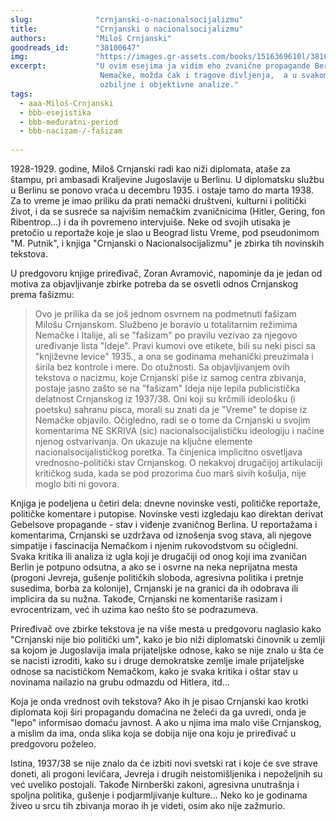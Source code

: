 ```yaml
---
slug:              "crnjanski-o-nacionalsocijalizmu"
title:             "Crnjanski o nacionalsocijalizmu"
authors:           "Miloš Crnjanski"
goodreads_id:      "38100647"
img:               "https://images.gr-assets.com/books/1516369610l/38100647.jpg"
excerpt:           "U ovim esejima ja vidim eho zvanične propagande Berlina, oprezni respekt nacionalsocijalističke 
                    Nemačke, možda čak i tragove divljenja,  a u svakom slučaju odsustvo bilo kakve kritike, osude ili 
                    ozbiljne i objektivne analize."
tags:
  - aaa-Miloš-Crnjanski
  - bbb-esejistika
  - bbb-međuratni-period
  - bbb-nacizam-/-fašizam
  
---
```


1928-1929. godine, Miloš Crnjanski radi kao niži diplomata, ataše za štampu, pri ambasadi Kraljevine Jugoslavije u 
Berlinu. U diplomatsku službu u Berlinu se ponovo vraća u decembru 1935. i ostaje tamo do marta 1938. Za to vreme je 
imao priliku da prati nemački društveni, kulturni i politički život, i da se susreće sa najvišim nemačkim zvaničnicima 
(Hitler, Gering, fon Ribentrop...) i da ih povremeno intervjuiše. Neke od svojih utisaka je pretočio u reportaže koje 
je slao u Beograd listu Vreme, pod pseudonimom "M. Putnik", i knjiga "Crnjanski o Nacionalsocijalizmu" je zbirka tih 
novinskih tekstova.

U predgovoru knjige priređivač, Zoran Avramović, napominje da je jedan od motiva za objavljivanje zbirke potreba da se 
osvetli odnos Crnjanskog prema fašizmu:

<blockquote>
Ovo je prilika da se još jednom osvrnem na podmetnuti fašizam Milošu Crnjanskom. Službeno je boravio u totalitarnim 
režimima Nemačke i Italije, ali se "fašizam" po pravilu vezivao za njegovo uređivanje lista "Ideje". Pravi kumovi ove 
etikete, bili su neki pisci sa "književne levice" 1935., a ona se godinama mehanički preuzimala i širila bez kontrole 
i mere. Do otužnosti. Sa objavljivanjem ovih tekstova o nacizmu, koje Crnjanski piše iz samog centra zbivanja, postaje 
jasno zašto se na "fašizam" Ideja nije lepila publicistička delatnost Crnjanskog iz 1937/38. Oni koji su krčmili 
ideološku (i poetsku) sahranu pisca, morali su znati da je "Vreme" te dopise iz Nemačke objavilo. Očigledno, radi se o 
tome da Crnjanski u svojim komentarima NE SKRIVA (sic) nacionalsocijalističku ideologiju i načine njenog ostvarivanja. 
On ukazuje na ključne elemente nacionalsocijalističkog poretka. Ta činjenica implicitno osvetljava vrednosno-politički 
stav Crnjanskog. O nekakvoj drugačijoj artikulaciji kritičkog suda, kada se pod prozorima čuo marš sivih košulja, nije 
moglo biti ni govora.
</blockquote>


Knjiga je podeljena u četiri dela: dnevne novinske vesti, političke reportaže, političke komentare i putopise. Novinske 
vesti izgledaju kao direktan derivat Gebelsove propagande - stav i viđenje zvaničnog Berlina. U reportažama i 
komentarima, Crnjanski se uzdržava od iznošenja svog stava, ali njegove simpatije i fascinacija Nemačkom i njenim 
rukovodstvom su očigledni. Svaka kritika ili analiza iz ugla koji je drugačiji od onog koji ima zvaničan Berlin je 
potpuno odsutna, a ako se i osvrne na neka neprijatna mesta (progoni Jevreja, gušenje političkih sloboda, agresivna 
politika i pretnje susedima, borba za kolonije), Crnjanski je na granici da ih odobrava ili implicira da su nužna. 
Takođe, Crnjanski ne komentariše rasizam i evrocentrizam, već ih uzima kao nešto što se podrazumeva.

Priređivač ove zbirke tekstova je na više mesta u predgovoru naglasio kako "Crnjanski nije bio politički um", kako je 
bio niži diplomatski činovnik u zemlji sa kojom je Jugoslavija imala prijateljske odnose, kako se nije znalo u šta će 
se nacisti izroditi, kako su i druge demokratske zemlje imale prijateljske odnose sa nacističkom Nemačkom, kako je 
svaka kritika i oštar stav u novinama nailazio na grubu odmazdu od Hitlera, itd...

Koja je onda vrednost ovih tekstova? Ako ih je pisao Crnjanski kao krotki diplomata koji širi propagandu domaćina ne 
želeći da ga uvredi, onda je "lepo" informisao domaću javnost. A ako u njima ima malo više Crnjanskog, a mislim da ima, 
onda slika koja se dobija nije ona koju je priređivač u predgovoru poželeo.

Istina, 1937/38 se nije znalo da će izbiti novi svetski rat i koje će sve strave doneti, ali progoni levičara, Jevreja 
i drugih neistomišljenika i nepoželjnih su već uveliko postojali. Takođe Nirnberški zakoni, agresivna unutrašnja i 
spoljna politika, gušenje i podjarmljivanje kulture... Neko ko je godinama živeo u srcu tih zbivanja morao ih je videti, 
osim ako nije zažmurio.